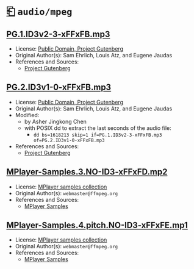 # [⎗](../../../../README.md) `audio/mpeg`

## [PG.1.ID3v2-3-xFFxFB.mp3](../files/PG.1.ID3v2-3-xFFxFB.mp3)

- License: [Public Domain, Project Gutenberg](./LICENSE.1.txt)
- Original Author(s): Sam Ehrlich, Louis Atz, and Eugene Jaudas
- References and Sources:
  - [Project Gutenberg](https://www.gutenberg.org/files/10284/10284-m/10284-m-001.mp3)

## [PG.2.ID3v1-0-xFFxFB.mp3](../files/PG.2.ID3v1-0-xFFxFB.mp3)

- License: [Public Domain, Project Gutenberg](./LICENSE.1.txt)
- Original Author(s): Sam Ehrlich, Louis Atz, and Eugene Jaudas
- Modified:
  - by Asher Jingkong Chen
  - with POSIX dd to extract the last seconds of the audio file:
    - `dd bs=1618213 skip=1 if=PG.1.ID3v2-3-xFFxFB.mp3 of=PG.2.ID3v1-0-xFFxFB.mp3`
- References and Sources:
  - [Project Gutenberg](https://www.gutenberg.org/files/10284/10284-m/10284-m-001.mp3)

## [MPlayer-Samples.3.NO-ID3-xFFxFD.mp2](../files/MPlayer-Samples.3.NO-ID3-xFFxFD.mp2)

- License: [MPlayer samples collection](./LICENSE.2.txt)
- Original Author(s): `webmaster@ffmpeg.org`
- References and Sources:
  - [MPlayer Samples](https://samples.ffmpeg.org/archive/all/mp3++mp2++audiotest.mp2)

## [MPlayer-Samples.4.pitch.NO-ID3-xFFxFE.mp1](../files/MPlayer-Samples.4.pitch.NO-ID3-xFFxFE.mp1)

- License: [MPlayer samples collection](./LICENSE.2.txt)
- Original Author(s): `webmaster@ffmpeg.org`
- References and Sources:
  - [MPlayer Samples](https://samples.ffmpeg.org/A-codecs/mp1-sample.mp1)
